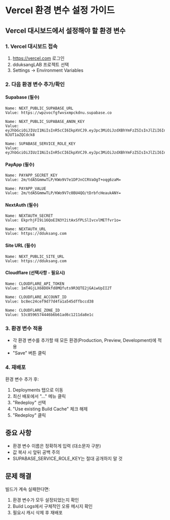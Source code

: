 # Vercel 환경 변수 설정 가이드

## Vercel 대시보드에서 설정해야 할 환경 변수

### 1. Vercel 대시보드 접속
1. https://vercel.com 로그인
2. dduksangLAB 프로젝트 선택
3. Settings → Environment Variables

### 2. 다음 환경 변수 추가/확인

#### Supabase (필수)
```
Name: NEXT_PUBLIC_SUPABASE_URL
Value: https://wpzvocfgfwvsxmpckdnu.supabase.co

Name: NEXT_PUBLIC_SUPABASE_ANON_KEY
Value: eyJhbGciOiJIUzI1NiIsInR5cCI6IkpXVCJ9.eyJpc3MiOiJzdXBhYmFzZSIsInJlZiI6IndwenZvY2ZnZnd2c3htcGNrZG51Iiwicm9sZSI6ImFub24iLCJpYXQiOjE3NTI2Njc4NTIsImV4cCI6MjA2ODI0Mzg1Mn0.LlO3iM55sbzXexcCExkDsSH448J2Z-NJUT1aZQCdck8

Name: SUPABASE_SERVICE_ROLE_KEY
Value: eyJhbGciOiJIUzI1NiIsInR5cCI6IkpXVCJ9.eyJpc3MiOiJzdXBhYmFzZSIsInJlZiI6IndwenZvY2ZnZnd2c3htcGNrZG51Iiwicm9sZSI6InNlcnZpY2Vfcm9sZSIsImlhdCI6MTc1MjY2Nzg1MiwiZXhwIjoyMDY4MjQzODUyfQ.c7vRQStMHbBZRjkDDM_iXdLWq4t0HWBvDNbkC7P6Z6c
```

#### PayApp (필수)
```
Name: PAYAPP_SECRET_KEY
Value: 2m/tdA5GmmwTLP/KWo9V7e1DPJnCCRVaOgT+oqg6zaM=

Name: PAYAPP_VALUE
Value: 2m/tdA5GmmwTLP/KWo9V7c0BU4QO/tDrbfcHeaukANY=
```

#### NextAuth (필수)
```
Name: NEXTAUTH_SECRET
Value: EkprhjFI9i16QoEIN3Y2itAxSfPLSlIvcvlMETfvr1o=

Name: NEXTAUTH_URL
Value: https://dduksang.com
```

#### Site URL (필수)
```
Name: NEXT_PUBLIC_SITE_URL
Value: https://dduksang.com
```

#### Cloudflare (선택사항 - 필요시)
```
Name: CLOUDFLARE_API_TOKEN
Value: 1mT4GjLX68DOkfd8MQfuts9R3QTE2jGAiwUpII2T

Name: CLOUDFLARE_ACCOUNT_ID
Value: bc8ec24cef9d77d4fa1a545dffbccd38

Name: CLOUDFLARE_ZONE_ID
Value: 53c8596574446b6b61ad6c1211da8e1c
```

### 3. 환경 변수 적용
- 각 환경 변수를 추가할 때 모든 환경(Production, Preview, Development)에 적용
- "Save" 버튼 클릭

### 4. 재배포
환경 변수 추가 후:
1. Deployments 탭으로 이동
2. 최신 배포에서 "..." 메뉴 클릭
3. "Redeploy" 선택
4. "Use existing Build Cache" 체크 해제
5. "Redeploy" 클릭

## 중요 사항
- 환경 변수 이름은 정확하게 입력 (대소문자 구분)
- 값 복사 시 앞뒤 공백 주의
- SUPABASE_SERVICE_ROLE_KEY는 절대 공개하지 말 것

## 문제 해결
빌드가 계속 실패한다면:
1. 환경 변수가 모두 설정되었는지 확인
2. Build Logs에서 구체적인 오류 메시지 확인
3. 필요시 캐시 삭제 후 재배포